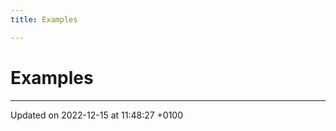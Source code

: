 ```yaml
---
title: Examples

---
```


# Examples







-------------------------------

Updated on 2022-12-15 at 11:48:27 +0100
